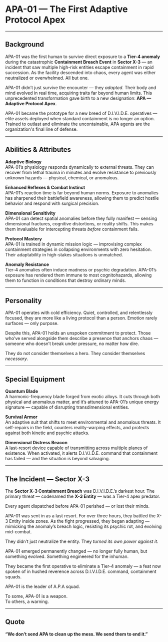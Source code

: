 # APA-01 — The First Adaptive Protocol Apex

---

## Background

APA-01 was the first human to survive direct exposure to a **Tier-4 anomaly** during the catastrophic **Containment Breach Event** in **Sector X-3** — an incident that saw multiple high-risk entities escape containment in rapid succession. As the facility descended into chaos, every agent was either neutralized or overwhelmed. All but one.

APA-01 didn’t just survive the encounter — they *adapted*. Their body and mind evolved in real time, acquiring traits far beyond human limits. This unprecedented transformation gave birth to a new designation: **APA — Adaptive Protocol Apex**.

APA-01 became the prototype for a new breed of D.I.V.I.D.E. operatives — elite assets deployed when standard containment is no longer an option. Trained to outlast and eliminate the uncontainable, APA agents are the organization's final line of defense.

---

## Abilities & Attributes

**Adaptive Biology**  
APA-01’s physiology responds dynamically to external threats. They can recover from lethal trauma in minutes and evolve resistance to previously unknown hazards — physical, chemical, or anomalous.

**Enhanced Reflexes & Combat Instinct**  
APA-01’s reaction time is far beyond human norms. Exposure to anomalies has sharpened their battlefield awareness, allowing them to predict hostile behavior and respond with surgical precision.

**Dimensional Sensitivity**  
APA-01 can detect spatial anomalies before they fully manifest — sensing dimensional fractures, cognitive distortions, or reality shifts. This makes them invaluable for intercepting threats *before* containment fails.

**Protocol Mastery**  
APA-01 is trained in dynamic mission logic — improvising complex containment strategies in collapsing environments with zero hesitation. Their adaptability in high-stakes situations is unmatched.

**Anomaly Resistance**  
Tier-4 anomalies often induce madness or psychic degradation. APA-01’s exposure has rendered them immune to most cognitohazards, allowing them to function in conditions that destroy ordinary minds.

---

## Personality

APA-01 operates with cold efficiency. Quiet, controlled, and relentlessly focused, they are more like a living protocol than a person. Emotion rarely surfaces — only purpose.

Despite this, APA-01 holds an unspoken commitment to protect. Those who’ve served alongside them describe a presence that anchors chaos — someone who doesn’t break under pressure, no matter how dire.

They do not consider themselves a hero. They consider themselves *necessary*.

---

## Special Equipment

**Quantum Blade**  
A harmonic-frequency blade forged from exotic alloys. It cuts through both physical and anomalous matter, and it’s attuned to APA-01’s unique energy signature — capable of disrupting transdimensional entities.

**Survival Armor**  
An adaptive suit that shifts to meet environmental and anomalous threats. It self-repairs in the field, counters reality-warping effects, and protects against both kinetic and psychic attacks.

**Dimensional Distress Beacon**  
A last-resort device capable of transmitting across multiple planes of existence. When activated, it alerts D.I.V.I.D.E. command that containment has failed — and the situation is beyond salvaging.

---

## The Incident — Sector X-3

The **Sector X-3 Containment Breach** was D.I.V.I.D.E.’s darkest hour. The primary threat — codenamed the **X-3 Entity** — was a Tier-4 apex predator.

Every agent dispatched before APA-01 perished — or lost their minds.

APA-01 was sent in as a last resort. For over three hours, they battled the X-3 Entity inside zones. As the fight progressed, they began adapting — mimicking the anomaly’s breach logic, resisting its psychic rot, and evolving mid-combat.

They didn’t just neutralize the entity. They *turned its own power against it*.

APA-01 emerged permanently changed — no longer fully human, but something evolved. Something engineered for the inhuman.

They became the first operative to eliminate a Tier-4 anomaly — a feat now spoken of in hushed reverence across D.I.V.I.D.E. command, containment squads.

APA-01 is the leader of A.P.A squad.

To some, APA-01 is a weapon.  
To others, a warning.

---

## Quote

**“We don’t send APA to clean up the mess. We send them to end it.”**

